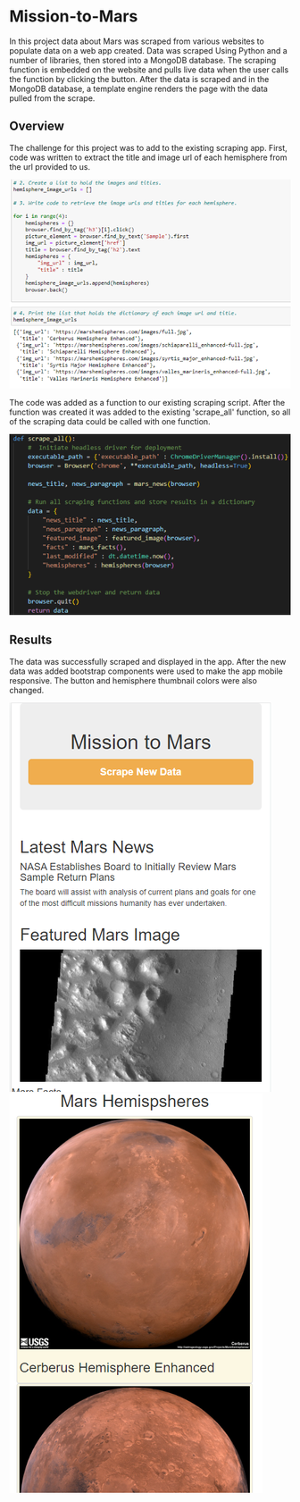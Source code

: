 # Mission-to-Mars
In this project data about Mars was scraped from various websites to populate data on a web app created. Data was scraped Using Python and a number of libraries, then stored into a MongoDB database. The scraping function is embedded on the website and pulls live data when the user calls the function by clicking the button. After the data is scraped and in the MongoDB database, a template engine renders the page with the data pulled from the scrape.

## Overview
The challenge for this project was to add to the existing scraping app. First, code was written to extract the title and image url of each hemisphere from the url provided to us. 

![urls and titles](/Resources/urls.PNG)

The code was added as a function to our existing scraping script. After the function was created it was added to the existing 'scrape_all' function, so all of the scraping data could be called with one function.

![scrape all](/Resources/scrape_all.PNG)

## Results
The data was successfully scraped and displayed in the app. After the new data was added bootstrap components were used to make the app mobile responsive. The button and hemisphere thumbnail colors were also changed. 

![responsive](/Resources/responsive.PNG) ![responsive2](/Resources/responsive2.PNG)